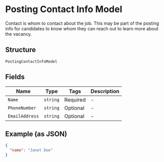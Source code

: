 
# Posting Contact Info Model

Contact is whom to contact about the job. This may be part of the posting info for candidates to know whom they can reach out to learn more about the vacancy.

## Structure

`PostingContactInfoModel`

## Fields

| Name | Type | Tags | Description |
|  --- | --- | --- | --- |
| `Name` | `string` | Required | - |
| `PhoneNumber` | `string` | Optional | - |
| `EmailAddress` | `string` | Optional | - |

## Example (as JSON)

```json
{
  "name": "Janet Doe"
}
```

